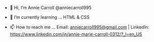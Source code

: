 - 👋 Hi, I’m Annie Carroll @anniecarroll995

- 🌱 I’m currently learning ...
HTML & CSS

- 📫 How to reach me ...
Email: anniecarroll995@gmail.com | LinkedIn: https://www.linkedin.com/in/annie-marie-carroll-0312/?_l=en_US

